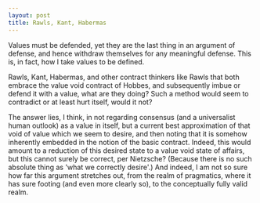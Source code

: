 ```yaml
---
layout: post
title: Rawls, Kant, Habermas
---
```


Values must be defended, yet they are the last thing in an argument of defense, and hence withdraw themselves for any meaningful defense. This is, in fact, how I take values to be defined.

Rawls, Kant, Habermas, and other contract thinkers like Rawls that both embrace the value void contract of Hobbes, and subsequently imbue or defend it with a value, what are they doing? Such a method would seem to contradict or at least hurt itself, would it not?

The answer lies, I think, in not regarding consensus (and a universalist human outlook) as a value in itself, but a current best approximation of that void of value which we seem to desire, and then noting that it is somehow inherently embedded in the notion of the basic contract. Indeed, this would amount to a reduction of this desired state to a value void state of affairs, but this cannot surely be correct, per Nietzsche? (Because there is no such absolute thing as 'what we correctly desire'.) And indeed, I am not so sure how far this argument stretches out, from the realm of pragmatics, where it has sure footing (and even more clearly so), to the conceptually fully valid realm.